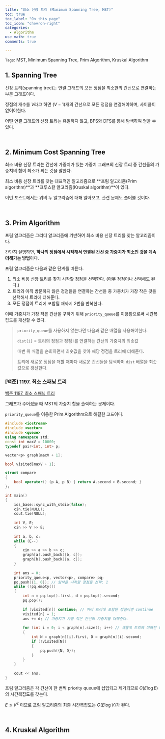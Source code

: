 ```yaml
---
title: "최소 신장 트리 (Minimum Spanning Tree, MST)"
toc: true
toc_label: "On this page"
toc_icon: "chevron-right"
categories:    
  - Algorithm
use_math: true
comments: true

---
```


`Tags`: MST, Minimum Spanning Tree, Prim Algorithm, Kruskal Algorithm

## 1. Spanning Tree

신장 트리(spanning tree)는 연결 그래프의 모든 정점을 최소한의 간선으로 연결하는 부분 그래프이다.

정점의 개수를 $V$라고 하면 ($V-1$)개의 간선으로 모든 정점을 연결해야하며, 사이클이 없어야한다.

어떤 연결 그래프의 신장 트리는 유일하지 않고, BFS와 DFS를 통해 탐색하여 얻을 수 있다.

<br/>

## 2. Minimum Cost Spanning Tree

최소 비용 신장 트리는 간선에 가중치가 있는 가중치 그래프의 신장 트리 중 간선들의 가중치의 합이 최소가 되는 것을 말한다.

최소 비용 신장 트리를 찾는 대표적인 알고리즘으로 **프림 알고리즘(Prim algorithm)**과 **크루스칼 알고리즘(Kruskal algorithm)**이 있다.

이번 포스트에서는 위의 두 알고리즘에 대해 알아보고, 관련 문제도 풀어볼 것이다.

<br/>

## 3. Prim Algorithm

프림 알고리즘은 그리디 알고리즘에 기반하여 최소 비용 신장 트리를 찾는 알고리즘이다.

간단히 설명하면, **하나의 정점에서 시작해서 연결된 간선 중 가중치가 최소인 것을 계속 더해가는 방법**이다.

프림 알고리즘은 다음과 같은 단계를 따른다.

1. 최소 비용 신장 트리를 찾기 시작할 정점을 선택한다. (아무 정점이나 선택해도 된다.)
2. 트리와 아직 방문하지 않은 정점들을 연결하는 간선들 중 가중치가 가장 작은 것을 선택해서 트리에 더해준다.
3. 모든 정점이 트리에 포함될 때까지 2번을 반복한다.

이때 가중치가 가장 작은 간선을 구하기 위해 `priority_queue`를 이용함으로써 시간복잡도를 개선할 수 있다.

> `priority_queue`를 사용하지 않는다면 다음과 같은 배열을 사용해야한다.
> 
> `dist[i]` = 트리의 정점과 정점 i를 연결하는 간선의 가중치의 최솟값
> 
> 매번 위 배열을 순회하면서 최솟값을 찾아 해당 정점을 트리에 더해준다.
> 
> 트리에 새로운 정점을 더할 때마다 새로운 간선들을 탐색하며 `dist` 배열을 최솟값으로 갱신한다.

### [백준] 1197. 최소 스패닝 트리

[백준 1197. 최소 스패닝 트리](https://www.acmicpc.net/problem/1197)

그래프가 주어졌을 때 MST의 가중치 합을 출력하는 문제이다.

`priority_queue`를 이용한 Prim Algorithm으로 해결한 코드이다.

```cpp
#include <iostream>
#include <vector>
#include <queue>
using namespace std;
const int maxV = 10000;
typedef pair<int, int> p;

vector<p> graph[maxV + 1];

bool visited[maxV + 1];

struct compare
{
    bool operator() (p A, p B) { return A.second > B.second; }
};

int main()
{
    ios_base::sync_with_stdio(false);
    cin.tie(NULL);
    cout.tie(NULL);
    
    int V, E;
    cin >> V >> E;
    
    int a, b, c;
    while (E--)
    {
        cin >> a >> b >> c;
        graph[a].push_back({b, c});
        graph[b].push_back({a, c});
    }
    
    int ans = 0;
    priority_queue<p, vector<p>, compare> pq;
    pq.push({1, 0}); // 탐색을 시작할 정점을 선택: 1
    while (!pq.empty())
    {
        int n = pq.top().first, d = pq.top().second;
        pq.pop();
        
        if (visited[n]) continue; // 이미 트리에 포함된 정점이면 continue
        visited[n] = 1;
        ans += d; // 가중치가 가장 작은 간선의 가중치를 더해준다.
        
        for (int i = 0; i < graph[n].size(); i++) // 새롭게 트리에 더해진 정점 n과 연결된 간선들을 priority queue에 push해준다.
        {
            int N = graph[n][i].first, D = graph[n][i].second;
            if (!visited[N])
            {
                pq.push({N, D});
            }
        }
    }
    
    cout << ans;
}    
```

프림 알고리즘은 각 간선이 한 번씩 priority queue에 삽입되고 제거되므로 $O(E \log E)$의 시간복잡도를 갖는다.

$E \leq V^2$ 이므로 프림 알고리즘의 최종 시간복잡도는 $O(E \log V)$가 된다.

<br/>

## 4. Kruskal Algorithm














